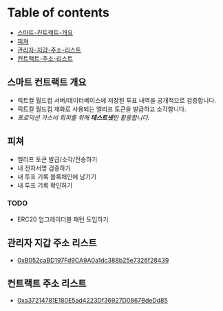 # Table of contents

- [스마트-컨트랙트-개요](#스마트-컨트랙트-개요)
- [피쳐](#피쳐)
- [관리자-지갑-주소-리스트](#관리자-지갑-주소-리스트)
- [컨트랙트-주소-리스트](#컨트랙트-주소-리스트)

## 스마트 컨트랙트 개요

- 릭트컬 월드컵 서버/데이터베이스에 저장된 투표 내역을 공개적으로 검증합니다.
- 릭트컬 월드컵 재화로 사용되는 엘리프 토큰을 발급하고 소각합니다.
- _프로덕션 가스비 회피를 위해 **테스트넷**만 활용합니다._

## 피쳐

- 엘리프 토큰 발급/소각/전송하기
- 내 전자서명 검증하기
- 내 투표 기록 블록체인에 남기기
- 내 투표 기록 확인하기

### TODO

- ERC20 업그레이더블 패턴 도입하기

## 관리자 지갑 주소 리스트

- [0xB052caBD197Fd9CA9A0a1dc388b25e7326f28439](https://sepolia.etherscan.io/address/0xb052cabd197fd9ca9a0a1dc388b25e7326f28439)

## 컨트랙트 주소 리스트

- [0xa37214781E180E5ad4223Df36927D0867BdeDd85](https://sepolia.etherscan.io/address/0xa37214781E180E5ad4223Df36927D0867BdeDd85)
